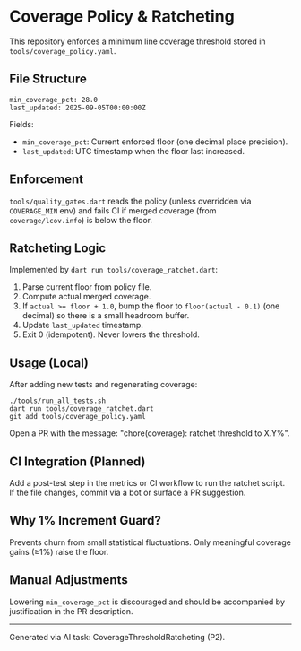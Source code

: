 # Coverage Policy & Ratcheting

This repository enforces a minimum line coverage threshold stored in `tools/coverage_policy.yaml`.

## File Structure

```
min_coverage_pct: 28.0
last_updated: 2025-09-05T00:00:00Z
```

Fields:

-    `min_coverage_pct`: Current enforced floor (one decimal place precision).
-    `last_updated`: UTC timestamp when the floor last increased.

## Enforcement

`tools/quality_gates.dart` reads the policy (unless overridden via `COVERAGE_MIN` env) and fails CI if merged coverage (from `coverage/lcov.info`) is below the floor.

## Ratcheting Logic

Implemented by `dart run tools/coverage_ratchet.dart`:

1. Parse current floor from policy file.
2. Compute actual merged coverage.
3. If `actual >= floor + 1.0`, bump the floor to `floor(actual - 0.1)` (one decimal) so there is a small headroom buffer.
4. Update `last_updated` timestamp.
5. Exit 0 (idempotent). Never lowers the threshold.

## Usage (Local)

After adding new tests and regenerating coverage:

```
./tools/run_all_tests.sh
dart run tools/coverage_ratchet.dart
git add tools/coverage_policy.yaml
```

Open a PR with the message: "chore(coverage): ratchet threshold to X.Y%".

## CI Integration (Planned)

Add a post-test step in the metrics or CI workflow to run the ratchet script. If the file changes, commit via a bot or surface a PR suggestion.

## Why 1% Increment Guard?

Prevents churn from small statistical fluctuations. Only meaningful coverage gains (≥1%) raise the floor.

## Manual Adjustments

Lowering `min_coverage_pct` is discouraged and should be accompanied by justification in the PR description.

---

Generated via AI task: CoverageThresholdRatcheting (P2).
